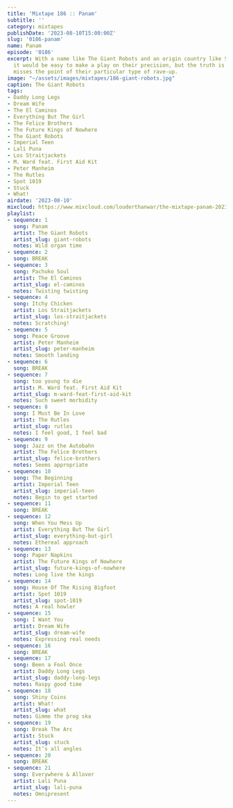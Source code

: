 ```yaml
---
title: 'Mixtape 186 :: Panam'
subtitle: ''
category: mixtapes
publishDate: '2023-08-10T15:00:00Z'
slug: '0186-panam'
name: Panam
episode: '0186'
excerpt: With a name like The Giant Robots and an origin country like Switzerland,
  it would be easy to make a play on their precision, but the truth is that completely
  misses the point of their particular type of rave-up.
image: "~/assets/images/mixtapes/186-giant-robots.jpg"
caption: The Giant Robots
tags:
- Daddy Long Legs
- Dream Wife
- The El Caminos
- Everything But The Girl
- The Felice Brothers
- The Future Kings of Nowhere
- The Giant Robots
- Imperial Teen
- Lali Puna
- Los Straitjackets
- M. Ward feat. First Aid Kit
- Peter Manheim
- The Rutles
- Spot 1019
- Stuck
- What!
airdate: '2023-08-10'
mixcloud: https://www.mixcloud.com/louderthanwar/the-mixtape-panam-2023-08-10/
playlist:
- sequence: 1
  song: Panam
  artist: The Giant Robots
  artist_slug: giant-robots
  notes: Wild organ time
- sequence: 2
  song: BREAK
- sequence: 3
  song: Pachuko Soul
  artist: The El Caminos
  artist_slug: el-caminos
  notes: Twisting twisting
- sequence: 4
  song: Itchy Chicken
  artist: Los Straitjackets
  artist_slug: los-straitjackets
  notes: Scratching!
- sequence: 5
  song: Peace Groove
  artist: Peter Manheim
  artist_slug: peter-manheim
  notes: Smooth landing
- sequence: 6
  song: BREAK
- sequence: 7
  song: too young to die
  artist: M. Ward feat. First Aid Kit
  artist_slug: m-ward-feat-first-aid-kit
  notes: Such sweet morbidity
- sequence: 8
  song: I Must Be In Love
  artist: The Rutles
  artist_slug: rutles
  notes: I feel good, I feel bad
- sequence: 9
  song: Jazz on the Autobahn
  artist: The Felice Brothers
  artist_slug: felice-brothers
  notes: Seems appropriate
- sequence: 10
  song: The Beginning
  artist: Imperial Teen
  artist_slug: imperial-teen
  notes: Begin to get started
- sequence: 11
  song: BREAK
- sequence: 12
  song: When You Mess Up
  artist: Everything But The Girl
  artist_slug: everything-but-girl
  notes: Ethereal approach
- sequence: 13
  song: Paper Napkins
  artist: The Future Kings of Nowhere
  artist_slug: future-kings-of-nowhere
  notes: Long live the kings
- sequence: 14
  song: House Of The Rising Bigfoot
  artist: Spot 1019
  artist_slug: spot-1019
  notes: A real howler
- sequence: 15
  song: I Want You
  artist: Dream Wife
  artist_slug: dream-wife
  notes: Expressing real needs
- sequence: 16
  song: BREAK
- sequence: 17
  song: Been a Fool Once
  artist: Daddy Long Legs
  artist_slug: daddy-long-legs
  notes: Raspy good time
- sequence: 18
  song: Shiny Coins
  artist: What!
  artist_slug: what
  notes: Gimme the prog ska
- sequence: 19
  song: Break The Arc
  artist: Stuck
  artist_slug: stuck
  notes: It’s all angles
- sequence: 20
  song: BREAK
- sequence: 21
  song: Everywhere & Allover
  artist: Lali Puna
  artist_slug: lali-puna
  notes: Omnipresent
---
```


